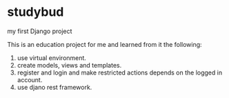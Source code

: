 # studybud
my first Django project

This is an education project for me and learned from it the following:
  1. use virtual environment.
  2. create models, views and templates.
  3. register and login and make restricted actions depends on the logged in account.
  4. use djano rest framework.

